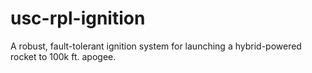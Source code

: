 # usc-rpl-ignition
A robust, fault-tolerant ignition system for launching a hybrid-powered rocket to 100k ft. apogee.
